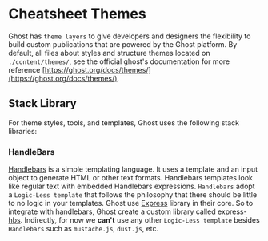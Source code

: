 # Cheatsheet Themes

Ghost has `theme layers` to give developers and designers the flexibility to build custom publications that are powered by the Ghost platform. By default, all files about styles and structure themes located on `./content/themes/`, see the official ghost's documentation for more reference [https://ghost.org/docs/themes/](https://ghost.org/docs/themes/).

## Stack Library

For theme styles, tools, and templates, Ghost uses the following stack libraries:

### HandleBars

[Handlebars](https://handlebarsjs.com/) is a simple templating language. It uses a template and an input object to generate HTML or other text formats. Handlebars templates look like regular text with embedded Handlebars expressions. `Handlebars` adopt a `Logic-Less template` that follows the philosophy that there should be little to no logic in your templates. Ghost use [Express](https://expressjs.com/) library in their core. So to integrate with handlebars, Ghost create a custom library called [express-hbs](https://www.npmjs.com/package/express-hbs). Indirectly, for now we **can't** use any other `Logic-Less template` besides `Handlebars` such as `mustache.js`, `dust.js`, etc.
